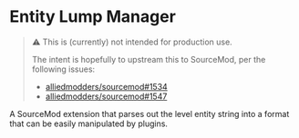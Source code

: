 # Entity Lump Manager 

> :warning: This is (currently) not intended for production use.
> 
> The intent is hopefully to upstream this to SourceMod, per the following issues:
> 
> - [alliedmodders/sourcemod#1534][issue_1534]
> - [alliedmodders/sourcemod#1547][issue_1547]

A SourceMod extension that parses out the level entity string into a format that can be easily
manipulated by plugins.

[issue_1534]: https://github.com/alliedmodders/sourcemod/issues/1534
[issue_1547]: https://github.com/alliedmodders/sourcemod/issues/1547
